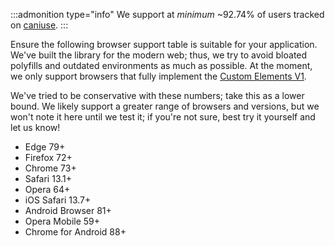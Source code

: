 :::admonition type="info"
We support at _minimum_ ~92.74% of users tracked on [caniuse](https://caniuse.com).
:::

Ensure the following browser support table is suitable for your application. We've built the
library for the modern web; thus, we try to avoid bloated polyfills and outdated environments as
much as possible. At the moment, we only support browsers that fully implement
the [Custom Elements V1](https://caniuse.com/custom-elementsv1).

We've tried to be conservative with these numbers; take this as a lower bound. We likely support a
greater range of browsers and versions, but we won't note it here until we test it; if you're not
sure, best try it yourself and let us know!

<ul class="not-prose flex flex-col space-y-2.5 font-mono text-gray-inverse">
	<li>Edge 79+</li>
	<li>Firefox 72+</li>
	<li>Chrome 73+</li>
	<li>Safari 13.1+</li>
	<li>Opera 64+</li>
	<li>iOS Safari 13.7+</li>
	<li>Android Browser 81+</li>
	<li>Opera Mobile 59+</li>
	<li>Chrome for Android 88+</li>
</ul>
